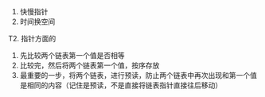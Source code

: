 1. 快慢指针
2. 时间换空间


T2.
指针方面的
1. 先比较两个链表第一个值是否相等
2. 比较完，然后将两个链表第一个值，按序存放
3. 最重要的一步，将两个链表，进行预读，防止两个链表中再次出现和第一个值是相同的内容（记住是预读，不是直接将链表指针直接往后移动）
